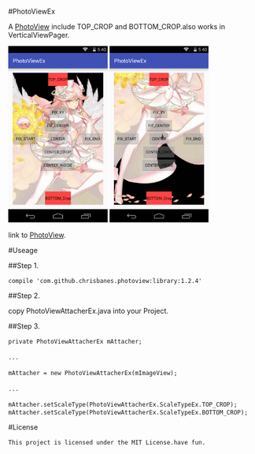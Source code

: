 #PhotoViewEx

A [PhotoView](https://github.com/chrisbanes/PhotoView) include TOP_CROP and BOTTOM_CROP.also works in VerticalViewPager.

<a href="./graphics/device-2015-11-29-161842.png"><img src="./graphics/device-2015-11-29-161842.png" width="40%"/></a>
<a href="./graphics/device-2015-11-29-161901.png"><img src="./graphics/device-2015-11-29-161901.png" width="40%"/></a>

link to [PhotoView](https://github.com/chrisbanes/PhotoView).

#Useage

##Step 1.

    compile 'com.github.chrisbanes.photoview:library:1.2.4'

##Step 2.

copy PhotoViewAttacherEx.java into your Project.

##Step 3.

    private PhotoViewAttacherEx mAttacher;

    ...

    mAttacher = new PhotoViewAttacherEx(mImageView);

    ...

    mAttacher.setScaleType(PhotoViewAttacherEx.ScaleTypeEx.TOP_CROP);
    mAttacher.setScaleType(PhotoViewAttacherEx.ScaleTypeEx.BOTTOM_CROP);

#License

    This project is licensed under the MIT License.have fun.